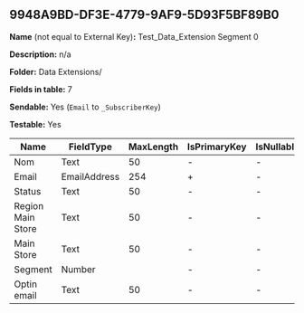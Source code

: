 ## 9948A9BD-DF3E-4779-9AF9-5D93F5BF89B0

**Name** (not equal to External Key)**:** Test_Data_Extension Segment 0

**Description:** n/a

**Folder:** Data Extensions/

**Fields in table:** 7

**Sendable:** Yes (`Email` to `_SubscriberKey`)

**Testable:** Yes

| Name | FieldType | MaxLength | IsPrimaryKey | IsNullable | DefaultValue |
| --- | --- | --- | --- | --- | --- |
| Nom | Text | 50 | - | - |  |
| Email | EmailAddress | 254 | + | - |  |
| Status | Text | 50 | - | - |  |
| Region Main Store | Text | 50 | - | - |  |
| Main Store | Text | 50 | - | - |  |
| Segment | Number |  | - | - |  |
| Optin email | Text | 50 | - | - |  |
